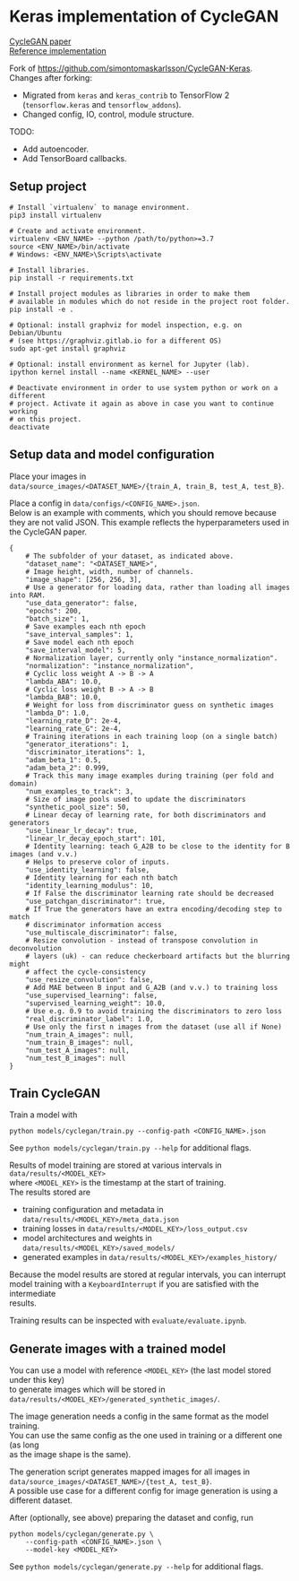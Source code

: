 # Keras implementation of CycleGAN

[CycleGAN paper](https://arxiv.org/pdf/1703.10593.pdf)  
[Reference implementation](https://junyanz.github.io/CycleGAN/)

Fork of https://github.com/simontomaskarlsson/CycleGAN-Keras.  
Changes after forking:

- Migrated from `keras` and `keras_contrib` to TensorFlow 2 (`tensorflow.keras` and `tensorflow_addons`).
- Changed config, IO, control, module structure.

TODO:
- Add autoencoder.
- Add TensorBoard callbacks. 
  

## Setup project

```
# Install `virtualenv` to manage environment.
pip3 install virtualenv

# Create and activate environment.
virtualenv <ENV_NAME> --python /path/to/python>=3.7
source <ENV_NAME>/bin/activate
# Windows: <ENV_NAME>\Scripts\activate

# Install libraries.
pip install -r requirements.txt

# Install project modules as libraries in order to make them
# available in modules which do not reside in the project root folder.
pip install -e .

# Optional: install graphviz for model inspection, e.g. on Debian/Ubuntu
# (see https://graphviz.gitlab.io for a different OS)
sudo apt-get install graphviz

# Optional: install environment as kernel for Jupyter (lab).
ipython kernel install --name <KERNEL_NAME> --user

# Deactivate environment in order to use system python or work on a different
# project. Activate it again as above in case you want to continue working
# on this project.
deactivate
```
  
  
## Setup data and model configuration

Place your images in  
`data/source_images/<DATASET_NAME>/{train_A, train_B, test_A, test_B}`.

Place a config in `data/configs/<CONFIG_NAME>.json`.  
Below is an example with comments, which you should remove because they are not valid JSON.
This example reflects the hyperparameters used in the CycleGAN paper.
```
{
    # The subfolder of your dataset, as indicated above.
    "dataset_name": "<DATASET_NAME>",
    # Image height, width, number of channels.
    "image_shape": [256, 256, 3],
    # Use a generator for loading data, rather than loading all images into RAM.
    "use_data_generator": false,
    "epochs": 200,
    "batch_size": 1,
    # Save examples each nth epoch
    "save_interval_samples": 1,
    # Save model each nth epoch
    "save_interval_model": 5,
    # Normalization layer, currently only "instance_normalization".
    "normalization": "instance_normalization",
    # Cyclic loss weight A -> B -> A
    "lambda_ABA": 10.0,
    # Cyclic loss weight B -> A -> B
    "lambda_BAB": 10.0,
    # Weight for loss from discriminator guess on synthetic images
    "lambda_D": 1.0,
    "learning_rate_D": 2e-4,
    "learning_rate_G": 2e-4,
    # Training iterations in each training loop (on a single batch)
    "generator_iterations": 1,
    "discriminator_iterations": 1,
    "adam_beta_1": 0.5,
    "adam_beta_2": 0.999,
    # Track this many image examples during training (per fold and domain)
    "num_examples_to_track": 3,
    # Size of image pools used to update the discriminators
    "synthetic_pool_size": 50,
    # Linear decay of learning rate, for both discriminators and generators
    "use_linear_lr_decay": true,
    "linear_lr_decay_epoch_start": 101,
    # Identity learning: teach G_A2B to be close to the identity for B images (and v.v.)
    # Helps to preserve color of inputs.
    "use_identity_learning": false,
    # Identity learning for each nth batch
    "identity_learning_modulus": 10,
    # If False the discriminator learning rate should be decreased
    "use_patchgan_discriminator": true,
    # If True the generators have an extra encoding/decoding step to match
    # discriminator information access
    "use_multiscale_discriminator": false,
    # Resize convolution - instead of transpose convolution in deconvolution
    # layers (uk) - can reduce checkerboard artifacts but the blurring might
    # affect the cycle-consistency
    "use_resize_convolution": false,
    # Add MAE between B input and G_A2B (and v.v.) to training loss
    "use_supervised_learning": false,
    "supervised_learning_weight": 10.0,
    # Use e.g. 0.9 to avoid training the discriminators to zero loss
    "real_discriminator_label": 1.0,
    # Use only the first n images from the dataset (use all if None)
    "num_train_A_images": null,
    "num_train_B_images": null,
    "num_test_A_images": null,
    "num_test_B_images": null
}
```
  
  
## Train CycleGAN

Train a model with  
```
python models/cyclegan/train.py --config-path <CONFIG_NAME>.json
```
See `python models/cyclegan/train.py --help` for additional flags.

Results of model training are stored at various intervals in `data/results/<MODEL_KEY>`  
where `<MODEL_KEY>` is the timestamp at the start of training.  
The results stored are
- training configuration and metadata in `data/results/<MODEL_KEY>/meta_data.json`
- training losses in `data/results/<MODEL_KEY>/loss_output.csv`
- model architectures and weights in `data/results/<MODEL_KEY>/saved_models/`
- generated examples in `data/results/<MODEL_KEY>/examples_history/`

Because the model results are stored at regular intervals, you can interrupt  
model training with a `KeyboardInterrupt` if you are satisfied with the intermediate  
results.

Training results can be inspected with `evaluate/evaluate.ipynb`.  
  
  
## Generate images with a trained model

You can use a model with reference `<MODEL_KEY>` (the last model stored under this key)  
to generate images which will be stored in `data/results/<MODEL_KEY>/generated_synthetic_images/`.  

The image generation needs a config in the same format as the model training.  
You can use the same config as the one used in training or a different one (as long  
as the image shape is the same).  

The generation script generates mapped images for all images in  
`data/source_images/<DATASET_NAME>/{test_A, test_B}`.  
A possible use case for a different config for image generation is using a different dataset.

After (optionally, see above) preparing the dataset and config, run
```
python models/cyclegan/generate.py \
    --config-path <CONFIG_NAME>.json \
    --model-key <MODEL_KEY>
```
See `python models/cyclegan/generate.py --help` for additional flags.
